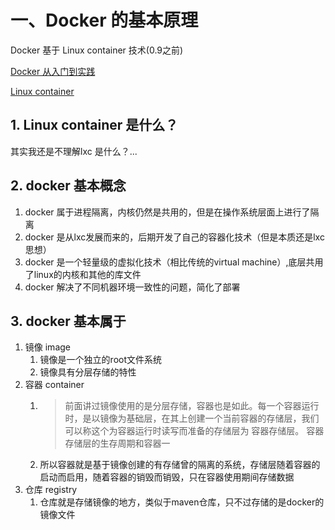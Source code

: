 # 一、Docker 的基本原理
Docker 基于 Linux container 技术(0.9之前)

[Docker 从入门到实践](https://yeasy.gitbook.io/docker_practice/introduction/what)

[Linux container](https://segmentfault.com/a/1190000022253872)

## 1. Linux container 是什么？


其实我还是不理解lxc 是什么？...


## 2. docker 基本概念

1. docker 属于进程隔离，内核仍然是共用的，但是在操作系统层面上进行了隔离
2. docker 是从lxc发展而来的，后期开发了自己的容器化技术（但是本质还是lxc思想）
3. docker 是一个轻量级的虚拟化技术（相比传统的virtual machine）,底层共用了linux的内核和其他的库文件
4. docker 解决了不同机器环境一致性的问题，简化了部署


## 3. docker 基本属于
1. 镜像 image
   1. 镜像是一个独立的root文件系统
   2. 镜像具有分层存储的特性
2. 容器 container
   1. > 前面讲过镜像使用的是分层存储，容器也是如此。每一个容器运行时，是以镜像为基础层，在其上创建一个当前容器的存储层，我们可以称这个为容器运行时读写而准备的存储层为 容器存储层。
      容器存储层的生存周期和容器一
   2. 所以容器就是基于镜像创建的有存储曾的隔离的系统，存储层随着容器的启动而启用，随着容器的销毁而销毁，只在容器使用期间存储数据
3. 仓库 registry
   1. 仓库就是存储镜像的地方，类似于maven仓库，只不过存储的是docker的镜像文件


